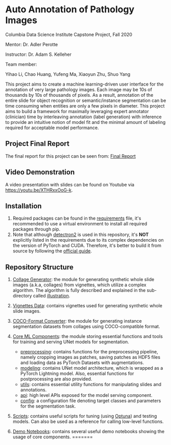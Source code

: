 # Auto Annotation of Pathology Images

Columbia Data Science Institute Capstone Project, Fall 2020

Mentor: Dr. Adler Perotte

Instructor: Dr. Adam S. Kelleher

Team member:

Yihao Li, Chao Huang, Yufeng Ma, Xiaoyun Zhu, Shuo Yang

This project aims to create a machine learning-driven user interface for the annotation of very large
pathology images. Each image may be 10s of thousands by 10s of thousands of pixels. As a result,
annotation of the entire slide for object recognition or semantic/instance segmentation can be time
consuming when entities are only a few pixels in diameter. This project aims to build a framework for
maximally leveraging expert annotator (clinician) time by interleaving annotation (label generation) with
inference to provide an intuitive notion of model fit and the minimal amount of labeling required for
acceptable model performance.

## Project Final Report
The final report for this project can be seen from: [Final Report](Auto-annotation_of_Pathology_Images.pdf)

## Video Demonstration
A video presentation with slides can be found on Youtube via https://youtu.be/XTHRxxOoG-k.


## Installation
1. Required packages can be found in the [requirements](requirements.txt) file,
it's recommended to use a virtual environment to install all required packages through pip.
2. Note that although [detectron2](https://github.com/facebookresearch/detectron2) is used in this repository,
it's **NOT** explicitly listed in the requirements due to its complex dependencies on the version of PyTorch and CUDA. 
Therefore, it's better to build it from source by following the [official guide](https://github.com/facebookresearch/detectron2/blob/master/INSTALL.md#build-detectron2-from-source).

## Repository Structure
1. [Collage Generator](Collage_generator): the module for generating synthetic whole slide images (a.k.a, collages) from vignettes,
which utilize a complex algorithm. The algorithm is fully described and explained in the sub-directory called [illustration](Collage_generator/illustration).

2. [Vignettes Data](data): contains vignettes used for generating synthetic whole slide images.

3. [COCO-Format Converter](format_converter): the module for generating instance segmentation datasets from 
collages using COCO-compatible format.

4. [Core ML Components](ml_core): the module storing essential functions and tools for training and serving UNet models for segmentation.
    * [preprocessing](ml_core/preprocessing): contains functions for the preprocessing pipeline, namely cropping images as patches, saving patches as HDF5 files 
    and loading data as PyTorch Datasets with augmentations. 
    * [modeling](ml_core/modeling): contains UNet model architecture, which is wrapped as a PyTorch Lightning model. Also, essential functions
    for postprocessing are also provided.
    * [utils](ml_core/utils): contains essential utility functions for manipulating slides and annotations.
    * [api](ml_core/api.py): high level APIs exposed for the model serving component.
    * [config](ml_core/label_info.ini): a configuration file denoting target classes and parameters for the segmentation task.
    
5. [Scripts](ml_core): contains useful scripts for tuning (using [Optuna](https://github.com/optuna/optuna/)) and testing
models. Can also be used as a reference for calling low-level functions.

6. [Demo Notebooks](notebooks): contains several useful demo notebooks showing
the usage of core components. 
=======
